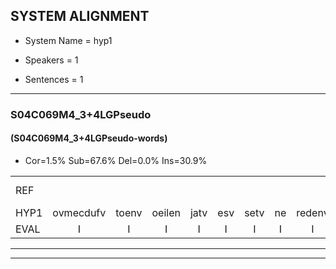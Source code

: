 
## SYSTEM ALIGNMENT

- System Name = hyp1

- Speakers = 1

- Sentences = 1

---

### S04C069M4_3+4LGPseudo

#### (S04C069M4_3+4LGPseudo-words)

- Cor=1.5%	Sub=67.6%	Del=0.0%	Ins=30.9%

|  |  |  |  |  |  |  |  |  |  |  |  |  |  |  |  |  |  |  |  |  |  |  |  |  |  |  |  |  |  |  |  |  |  |  |  |  |  |  |  |  |  |  |  |  |  |  |  |  |  |  |  |  |  |  |  |  |  |  |  |  |  |  |  |  |  |  |  |  |
|:--- |:---:|:---:|:---:|:---:|:---:|:---:|:---:|:---:|:---:|:---:|:---:|:---:|:---:|:---:|:---:|:---:|:---:|:---:|:---:|:---:|:---:|:---:|:---:|:---:|:---:|:---:|:---:|:---:|:---:|:---:|:---:|:---:|:---:|:---:|:---:|:---:|:---:|:---:|:---:|:---:|:---:|:---:|:---:|:---:|:---:|:---:|:---:|:---:|:---:|:---:|:---:|:---:|:---:|:---:|:---:|:---:|:---:|:---:|:---:|:---:|:---:|:---:|:---:|:---:|:---:|:---:|:---:|:---:|
| REF |  |  |  |  |  |  |  |  |  |  |  |  |  |  |  |  | * | * | * | jattesiet | nurudien | stoenydaas | * | juitonie | gevijdel | sidowaan | spekkeraai | wachteniek | * | * | nappegreeuw | mantaroen | schielendaspen | * | * | * | * | * | jalekrewen | smoralij | * | * | * | kanaroe | * | * | meitsegrok | * | ondermind |  |  |  |  |  | * | * | zennebral | * | ijraspangen | blottenduuf | * | tobbermoeit | poentalschouden | havedil | verbrakkertje | gerauwejaak | * | *(haperen) |
| HYP1 | ovmecdufv | toenv | oeilen | jatv | esv | setv | ne | redenv | sto | nev | daresv | develv | tikv | jev | tonyv | gevedelv | civ | doenv | specgeraiv | wahteniqv | vor | pirik | napegrew | mantaro | schelen | dasten | krobbe | klunner | kabestippen | zewari | ooi | een | beetje | vandeling | gallijk | rewen | smooralle | zek | lah | chedel | kan | ka | na | ro | to | eeklijgen | mesegerok | kantologischen | ondermind | godporati | zenden | bral | en | er | al | spanjen | ploten | nif | redof | heldig | tond | dermoeit | boentaschaten | evedil | verbrekkertje | goeek | pen | he |
| EVAL | I | I | I | I | I | I | I | I | I | I | I | I | I | I | I | I | S | S | S | S | S | S | S | S | S | S | S | S | S | S | S | S | S | S | S | S | S | S | S | S | S | S | S | S | S | S | S | S |  | I | I | I | I | I | S | S | S | S | S | S | S | S | S | S | S | S | S | S |
---

---
